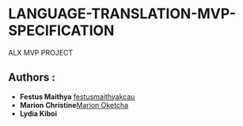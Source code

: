 # LANGUAGE-TRANSLATION-MVP-SPECIFICATION
ALX MVP PROJECT



## Authors :

* **Festus Maithya** [festusmaithyakcau](https://github.com/festusmaithyakcau)
* **Marion Christine**[Marion Oketcha](https://github.com/MARIONCHRISTINE)
* **Lydia Kiboi**
